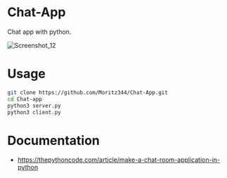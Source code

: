 # Chat-App
Chat app with python.

![Screenshot_12](https://github.com/user-attachments/assets/6fdbcd3e-11a4-47f9-b48d-66677cf9740f)

# Usage
```bash
git clone https://github.com/Moritz344/Chat-App.git
cd Chat-app
python3 server.py
python3 client.py
```
# Documentation
- https://thepythoncode.com/article/make-a-chat-room-application-in-python


